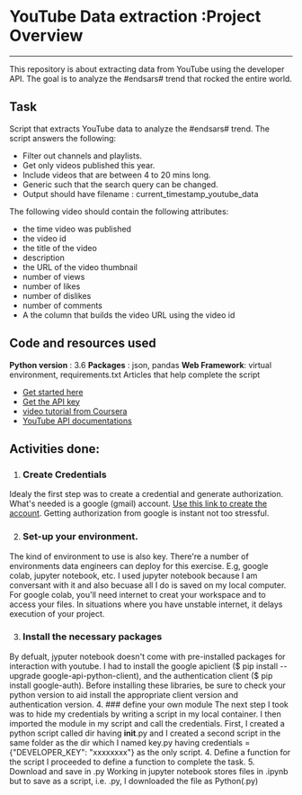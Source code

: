# YouTube Data extraction :Project Overview
----------------------------------------------------

This repository is about extracting data from YouTube using the developer API. The goal is to analyze the #endsars# trend that rocked the entire world.

## Task
Script that extracts YouTube data to analyze the #endsars# trend.
The script answers the following:
*	Filter out channels and playlists.
*	Get only videos published this year.
*	Include videos that are between 4 to 20 mins long.
*	Generic such that the search query can be changed.
*   Output should have filename : current_timestamp_youtube_data


The following video should contain the following attributes:
*	the time video was published
*   the video id
*	the title of the video
*	description
*	the URL of the video thumbnail
*	number of views
*	number of likes
*	number of dislikes
*	number of comments
*   A the column that builds the video URL using the video id

## Code and resources used
**Python version** : 3.6
**Packages** : json, pandas
**Web Framework**: virtual environment, requirements.txt
Articles that help complete the script
* [Get started here](https://developers.google.com/youtube/v3/getting-started)
* [Get the API key](https://rapidapi.com/blog/how-to-get-youtube-api-key)
* [video tutorial from Coursera](https://www.coursera.org/lecture/social-media-data-analytics/video-4-using-python-to-extract-data-from-youtube-hfelS)
* [YouTube API documentations](https://youtube-data-api.readthedocs.io/en/latest/youtube_api.html)

## Activities done:
1. ### Create Credentials
Idealy the first step was to create a credential and generate authorization. What's needed is a google (gmail) account. [Use this link to create the account](https://developers.google.com/youtube/v3/getting-started). Getting authorization from google is instant not too stressful.

2. ### Set-up your environment.
The kind of environment to use is also key. There're a number of environments data engineers can deploy for this exercise. E.g, google colab, jupyter notebook, etc. I used jupyter notebook because I am conversant with it and also becuase all I do is saved on my local computer. For google colab, you'll need internet to creat your workspace and to access your files. In situations where you have unstable internet, it delays execution of your project.

3. ### Install the necessary packages 
By defualt, jyputer notebook doesn't come with pre-installed packages for interaction with youtube. I had to install the google apiclient ($ pip install --upgrade google-api-python-client), and the authentication client ($ pip install google-auth). Before installing these libraries, be sure to check your python version to aid install the appropriate client version and authentication version.
4. ### define your own module
The next step I took was to hide my credentials by writing a script in my local container. I then imported the module in my script and call the credentials. First, I created a python script called dir having __init__.py and I created a second script in the same folder as the dir which I named key.py having credentials = {"DEVELOPER_KEY": "xxxxxxxx"} as the only script.
4. Define a function for the script
I proceeded to define a function to complete the task.
5. Download and save in .py
Working in jupyter notebook stores files in .ipynb but to save as a script, i.e. .py, I downloaded the file as Python(.py)
    

